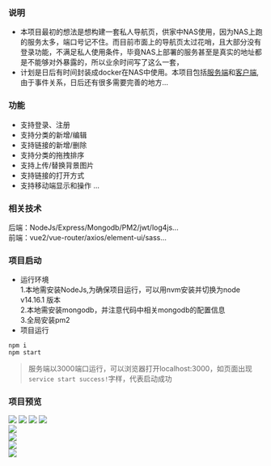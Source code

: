 ### 说明
- 本项目最初的想法是想构建一套私人导航页，供家中NAS使用，因为NAS上跑的服务太多，端口号记不住。而目前市面上的导航页太过花哨，且大部分没有登录功能，不满足私人使用条件，毕竟NAS上部署的服务甚至是真实的地址都是不能够对外暴露的，所以业余时间写了这么一套，
- 计划是日后有时间封装成docker在NAS中使用。本项目包括[服务端](https://github.com/github-ado/navigation-server)和[客户端](https://github.com/github-ado/navigation-client),由于事件关系，日后还有很多需要完善的地方...

### 功能
- 支持登录、注册
- 支持分类的新增/编辑
- 支持链接的新增/删除
- 支持分类的拖拽排序
- 支持上传/替换背景图片
- 支持链接的打开方式
- 支持移动端显示和操作
...

### 相关技术
后端：NodeJs/Express/Mongodb/PM2/jwt/log4js...<br/>
前端：vue2/vue-router/axios/element-ui/sass...

### 项目启动
- 运行环境<br/>
1.本地需安装NodeJs,为确保项目运行，可以用nvm安装并切换为node v14.16.1 版本<br/>
2.本地需安装mongodb，并注意代码中相关mongodb的配置信息<br/>
3.全局安装pm2<br/>
- 项目运行<br/>
```
npm i
npm start
```
>服务端以3000端口运行，可以浏览器打开localhost:3000，如页面出现`service start success!`字样，代表启动成功
### 项目预览
![](https://github.com/github-ado/navigation-client/blob/main/screenshots/1.png)
![](https://github.com/github-ado/navigation-client/blob/main/screenshots/2.png)
![](https://github.com/github-ado/navigation-client/blob/main/screenshots/3.png)
![](https://github.com/github-ado/navigation-client/blob/main/screenshots/4.png)<br/>
![](https://github.com/github-ado/navigation-client/blob/main/screenshots/5.png)<br/>
![](https://github.com/github-ado/navigation-client/blob/main/screenshots/6.png)<br/>
![](https://github.com/github-ado/navigation-client/blob/main/screenshots/7.png)<br/>
![](https://github.com/github-ado/navigation-client/blob/main/screenshots/8.png)
